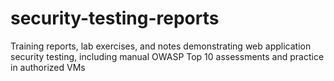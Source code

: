 # security-testing-reports
Training reports, lab exercises, and notes demonstrating web application security testing, including manual OWASP Top 10 assessments and practice in authorized VMs
